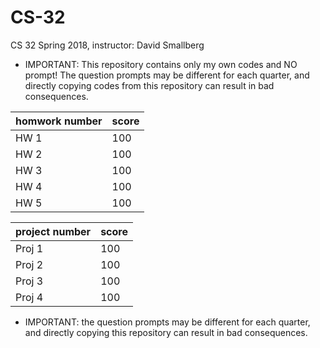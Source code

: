 # CS-32
CS 32 Spring 2018, instructor: David Smallberg

* IMPORTANT: This repository contains only my own codes and NO prompt! The question prompts may be different for each quarter, and directly copying codes from this repository can result in bad consequences.

| homwork number | score |
|------|-------|
| HW 1 | 100 | 
| HW 2 | 100 | 
| HW 3 | 100 | 
| HW 4 | 100 | 
| HW 5 | 100 | 


| project number | score |
|------|-------|
| Proj 1 | 100 | 
| Proj 2 | 100 | 
| Proj 3 | 100 | 
| Proj 4 | 100 | 

* IMPORTANT: the question prompts may be different for each quarter, and directly copying this repository can result in bad consequences.
